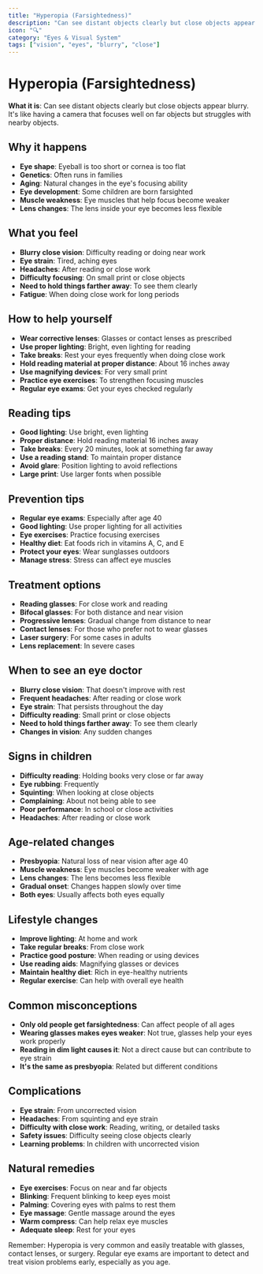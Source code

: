 ```yaml
---
title: "Hyperopia (Farsightedness)"
description: "Can see distant objects clearly but close objects appear blurry"
icon: "🔍"
category: "Eyes & Visual System"
tags: ["vision", "eyes", "blurry", "close"]
---
```


# Hyperopia (Farsightedness)

**What it is**: Can see distant objects clearly but close objects appear blurry. It's like having a camera that focuses well on far objects but struggles with nearby objects.

## Why it happens

- **Eye shape**: Eyeball is too short or cornea is too flat
- **Genetics**: Often runs in families
- **Aging**: Natural changes in the eye's focusing ability
- **Eye development**: Some children are born farsighted
- **Muscle weakness**: Eye muscles that help focus become weaker
- **Lens changes**: The lens inside your eye becomes less flexible

## What you feel

- **Blurry close vision**: Difficulty reading or doing near work
- **Eye strain**: Tired, aching eyes
- **Headaches**: After reading or close work
- **Difficulty focusing**: On small print or close objects
- **Need to hold things farther away**: To see them clearly
- **Fatigue**: When doing close work for long periods

## How to help yourself

- **Wear corrective lenses**: Glasses or contact lenses as prescribed
- **Use proper lighting**: Bright, even lighting for reading
- **Take breaks**: Rest your eyes frequently when doing close work
- **Hold reading material at proper distance**: About 16 inches away
- **Use magnifying devices**: For very small print
- **Practice eye exercises**: To strengthen focusing muscles
- **Regular eye exams**: Get your eyes checked regularly

## Reading tips

- **Good lighting**: Use bright, even lighting
- **Proper distance**: Hold reading material 16 inches away
- **Take breaks**: Every 20 minutes, look at something far away
- **Use a reading stand**: To maintain proper distance
- **Avoid glare**: Position lighting to avoid reflections
- **Large print**: Use larger fonts when possible

## Prevention tips

- **Regular eye exams**: Especially after age 40
- **Good lighting**: Use proper lighting for all activities
- **Eye exercises**: Practice focusing exercises
- **Healthy diet**: Eat foods rich in vitamins A, C, and E
- **Protect your eyes**: Wear sunglasses outdoors
- **Manage stress**: Stress can affect eye muscles

## Treatment options

- **Reading glasses**: For close work and reading
- **Bifocal glasses**: For both distance and near vision
- **Progressive lenses**: Gradual change from distance to near
- **Contact lenses**: For those who prefer not to wear glasses
- **Laser surgery**: For some cases in adults
- **Lens replacement**: In severe cases

## When to see an eye doctor

- **Blurry close vision**: That doesn't improve with rest
- **Frequent headaches**: After reading or close work
- **Eye strain**: That persists throughout the day
- **Difficulty reading**: Small print or close objects
- **Need to hold things farther away**: To see them clearly
- **Changes in vision**: Any sudden changes

## Signs in children

- **Difficulty reading**: Holding books very close or far away
- **Eye rubbing**: Frequently
- **Squinting**: When looking at close objects
- **Complaining**: About not being able to see
- **Poor performance**: In school or close activities
- **Headaches**: After reading or close work

## Age-related changes

- **Presbyopia**: Natural loss of near vision after age 40
- **Muscle weakness**: Eye muscles become weaker with age
- **Lens changes**: The lens becomes less flexible
- **Gradual onset**: Changes happen slowly over time
- **Both eyes**: Usually affects both eyes equally

## Lifestyle changes

- **Improve lighting**: At home and work
- **Take regular breaks**: From close work
- **Practice good posture**: When reading or using devices
- **Use reading aids**: Magnifying glasses or devices
- **Maintain healthy diet**: Rich in eye-healthy nutrients
- **Regular exercise**: Can help with overall eye health

## Common misconceptions

- **Only old people get farsightedness**: Can affect people of all ages
- **Wearing glasses makes eyes weaker**: Not true, glasses help your eyes work properly
- **Reading in dim light causes it**: Not a direct cause but can contribute to eye strain
- **It's the same as presbyopia**: Related but different conditions

## Complications

- **Eye strain**: From uncorrected vision
- **Headaches**: From squinting and eye strain
- **Difficulty with close work**: Reading, writing, or detailed tasks
- **Safety issues**: Difficulty seeing close objects clearly
- **Learning problems**: In children with uncorrected vision

## Natural remedies

- **Eye exercises**: Focus on near and far objects
- **Blinking**: Frequent blinking to keep eyes moist
- **Palming**: Covering eyes with palms to rest them
- **Eye massage**: Gentle massage around the eyes
- **Warm compress**: Can help relax eye muscles
- **Adequate sleep**: Rest for your eyes

Remember: Hyperopia is very common and easily treatable with glasses, contact lenses, or surgery. Regular eye exams are important to detect and treat vision problems early, especially as you age.
